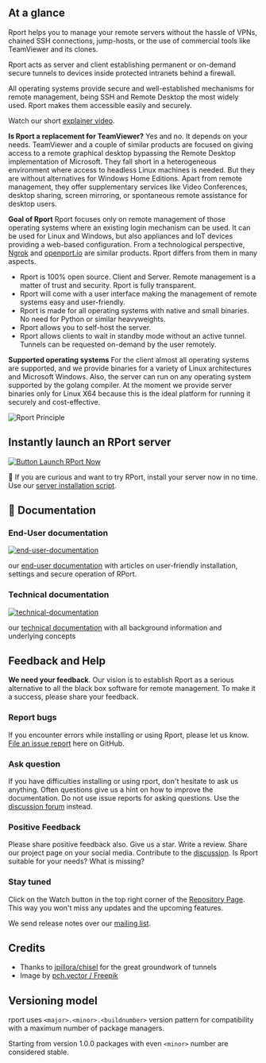 <!-- markdownlint-disable -->

## At a glance

<!-- markdownlint-restore -->

Rport helps you to manage your remote servers without the hassle of VPNs, chained SSH connections, jump-hosts, or the
use of commercial tools like TeamViewer and its clones.

Rport acts as server and client establishing permanent or on-demand secure tunnels to devices inside protected intranets
behind a firewall.

All operating systems provide secure and well-established mechanisms for remote management, being SSH and Remote Desktop
the most widely used. Rport makes them accessible easily and securely.

Watch our short [explainer video](https://player.vimeo.com/video/573085727).

**Is Rport a replacement for TeamViewer?**
Yes and no. It depends on your needs.
TeamViewer and a couple of similar products are focused on giving access to a remote graphical desktop bypassing the
Remote Desktop implementation of Microsoft. They fall short in a heterogeneous environment where access to headless
Linux machines is needed. But they are without alternatives for Windows Home Editions.
Apart from remote management, they offer supplementary services like Video Conferences, desktop sharing, screen
mirroring, or spontaneous remote assistance for desktop users.

**Goal of Rport**
Rport focuses only on remote management of those operating systems where an existing login mechanism can be used.
It can be used for Linux and Windows, but also appliances and IoT devices providing a web-based configuration.
From a technological perspective, [Ngrok](https://ngrok.com/) and [openport.io](https://openport.io) are similar
products. Rport differs from them in many aspects.

* Rport is 100% open source. Client and Server. Remote management is a matter of trust and security. Rport is fully transparent.
* Rport will come with a user interface making the management of remote systems easy and user-friendly.
* Rport is made for all operating systems with native and small binaries. No need for Python or similar heavyweights.
* Rport allows you to self-host the server.
* Rport allows clients to wait in standby mode without an active tunnel. Tunnels can be requested on-demand by the user remotely.

**Supported operating systems**
For the client almost all operating systems are supported, and we provide binaries for a variety of Linux architectures
and Microsoft Windows.
Also, the server can run on any operating system supported by the golang compiler. At the moment we provide server
binaries only for Linux X64 because this is the ideal platform for running it securely and cost-effective.

![Rport Principle](https://raw.githubusercontent.com/renatomb/open-rport/master/docs/static/images/rport-principle.svg 'Rport Principle')

## Instantly launch an RPort server

[![Button Launch RPort  Now](https://img.shields.io/badge/RPort_Server-Launch_Now-brightgreen?style=for-the-badge&logo=Windows%20Terminal)](https://kb.rport.io/install-the-rport-server)

🚀 If you are curious and want to try RPort, install your server now in no time. Use our
[server installation script](https://kb.rport.io/install-the-rport-server).

## 📖 Documentation

### End-User documentation

[![end-user-documentation](https://img.shields.io/badge/End--User_Documentation-Read_Now-green?style=for-the-badge&logo=Gitbook)](https://kb.rport.io)

our [end-user documentation](https://kb.rport.io) with articles on user-friendly installation, settings and secure operation of RPort.

### Technical documentation

[![technical-documentation](https://img.shields.io/badge/Technical_Documentation-Read_Now-orange?style=for-the-badge&logo=Github)](https://oss.rport.io/)

our [technical documentation](https://oss.rport.io) with all background information and underlying concepts

## Feedback and Help

**We need your feedback**.
Our vision is to establish Rport as a serious alternative to all the black box software for remote management.
To make it a success, please share your feedback.

### Report bugs

If you encounter errors while installing or using Rport, please let us know.
[File an issue report](https://github.com/renatomb/open-rport/issues) here on GitHub.

### Ask question

If you have difficulties installing or using rport, don't hesitate to ask us anything. Often questions give us a hint
on how to improve the documentation. Do not use issue reports for asking questions.
Use the [discussion forum](https://github.com/renatomb/open-rport/discussions) instead.

### Positive Feedback

Please share positive feedback also. Give us a star. Write a review. Share our project page on your social media.
Contribute to the [discussion](https://github.com/renatomb/open-rport/discussions). Is Rport suitable for your
needs? What is missing?

### Stay tuned

Click on the Watch button in the top right corner of the [Repository Page](https://github.com/renatomb/open-rport).
This way you won't miss any updates and the upcoming features.

We send release notes over our [mailing list](https://subscribe.rport.io).

## Credits

* Thanks to [jpillora/chisel](https://github.com/jpillora/chisel) for the great groundwork of tunnels
* Image by [pch.vector / Freepik](http://www.freepik.com)

## Versioning model

rport uses `<major>.<minor>.<buildnumber>` version pattern for compatibility with a maximum number of package managers.

Starting from version 1.0.0 packages with even `<minor>` number are considered stable.
